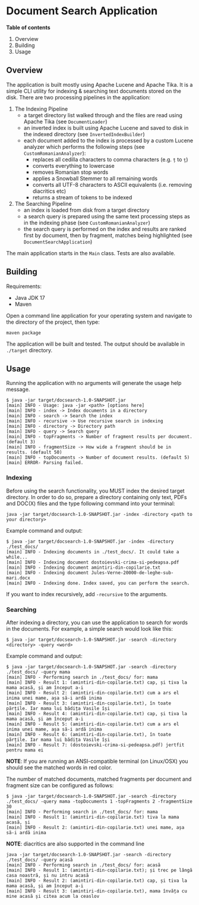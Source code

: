 # Document Search Application

**Table of contents**
1. Overview
2. Building
3. Usage

## Overview

The application is built mostly using Apache Lucene and Apache Tika. It is a simple
CLI utility for indexing & searching text documents stored on the disk. There
are two processing pipelines in the application:

1. The Indexing Pipeline
    * a target directory list walked through and the files are read
      using Apache Tika (see `DocumentLoader`)
    * an inverted index is built using Apache Lucene and saved to disk
      in the indexed directory (see `InvertedIndexBuilder`)
    * each document added to the index is processed by a custom Lucene analyzer
      which performs the following steps (see `CustomRomanianAnalyzer`):
        * replaces all cedilla characters to comma characters (e.g. `ț` to `ţ`)
        * converts everything to lowercase
        * removes Romanian stop words
        * applies a Snowball Stemmer to all remaining words
        * converts all UTF-8 characters to ASCII equivalents (i.e. removing diacritics etc)
        * returns a stream of tokens to be indexed
2. The Searching Pipeline
    * an index is loaded from disk from a target directory
    * a search query is prepared using the same text processing steps
      as in the indexing phase (see `CustomRomanianAnalyzer`)
    * the search query is performed on the index and results are ranked
      first by document, then by fragment, matches being highlighted (see `DocumentSearchApplication`)

The main application starts in the `Main` class. Tests are also available.

## Building

Requirements:
* Java JDK 17
* Maven

Open a command line application for your operating system and navigate to the
directory of the project, then type:
```shell
maven package
```

The application will be built and tested. The output should be available in
`./target` directory.

## Usage

Running the application with no arguments will generate the usage help message.
```shell
$ java -jar target/docsearch-1.0-SNAPSHOT.jar
[main] INFO - Usage: java -jar <path> [options here]
[main] INFO - index -> Index documents in a directory
[main] INFO - search -> Search the index
[main] INFO - recursive -> Use recursive search in indexing
[main] INFO - directory -> Directory path
[main] INFO - query -> Search query
[main] INFO - topFragments -> Number of fragment results per document. (default 3)
[main] INFO - fragmentSize -> How wide a fragment should be in results. (default 50)
[main] INFO - topDocuments -> Number of document results. (default 5)
[main] ERROR- Parsing failed.
```

### Indexing

Before using the search functionality, you MUST index the desired target directory.
In order to do so, prepare a directory containing only text, PDFs and DOC(X) files
and the type following command into your terminal:
```shell
java -jar target/docsearch-1.0-SNAPSHOT.jar -index -directory <path to your directory>
```

Example command and output:
```shell
$ java -jar target/docsearch-1.0-SNAPSHOT.jar -index -directory ./test_docs/
[main] INFO - Indexing documents in ./test_docs/. It could take a while...
[main] INFO - Indexing document dostoievski-crima-si-pedeapsa.pdf
[main] INFO - Indexing document amintiri-din-copilarie.txt
[main] INFO - Indexing document Jules-Verne-20000-de-leghe-sub-mari.docx
[main] INFO - Indexing done. Index saved, you can perform the search.
```

If you want to index recursively, add `-recursive` to the arguments.

### Searching

After indexing a directory, you can use the application to search for words
in the documents. For example, a simple search would look like this:
```shell
$ java -jar target/docsearch-1.0-SNAPSHOT.jar -search -directory <directory> -query <word>
```

Example command and output:
```shell
$ java -jar target/docsearch-1.0-SNAPSHOT.jar -search -directory ./test_docs/ -query mama
[main] INFO - Performing search in ./test_docs/ for: mama
[main] INFO - Result 1: (amintiri-din-copilarie.txt) cap, și tiva la mama acasă, și am început a-i
[main] INFO - Result 2: (amintiri-din-copilarie.txt) cum a ars el inima unei mame, așa să-i ardă inima
[main] INFO - Result 3: (amintiri-din-copilarie.txt), în toate părțile. Iar mama lui bădița Vasile își
[main] INFO - Result 4: (amintiri-din-copilarie.txt) cap, și tiva la mama acasă, și am început a-i
[main] INFO - Result 5: (amintiri-din-copilarie.txt) cum a ars el inima unei mame, așa să-i ardă inima
[main] INFO - Result 6: (amintiri-din-copilarie.txt), în toate părțile. Iar mama lui bădița Vasile își
[main] INFO - Result 7: (dostoievski-crima-si-pedeapsa.pdf) jertfit pentru mama ei 
```

**NOTE**: If you are running an ANSI-compatible terminal (on Linux/OSX) you should
see the matched words in red color.

The number of matched documents, matched fragments per document and fragment
size can be configured as follows:

```shell
$ java -jar target/docsearch-1.0-SNAPSHOT.jar -search -directory ./test_docs/ -query mama -topDocuments 1 -topFragments 2 -fragmentSize 30
[main] INFO - Performing search in ./test_docs/ for: mama
[main] INFO - Result 1: (amintiri-din-copilarie.txt) tiva la mama acasă, și
[main] INFO - Result 2: (amintiri-din-copilarie.txt) unei mame, așa să-i ardă inima
```

**NOTE**: diacritics are also supported in the command line
```shell
java -jar target/docsearch-1.0-SNAPSHOT.jar -search -directory ./test_docs/ -query acasă
[main] INFO - Performing search in ./test_docs/ for: acasă
[main] INFO - Result 1: (amintiri-din-copilarie.txt); și trec pe lângă casa noastră, și nu intru acasă
[main] INFO - Result 2: (amintiri-din-copilarie.txt) cap, și tiva la mama acasă, și am început a-i
[main] INFO - Result 3: (amintiri-din-copilarie.txt), mama învăța cu mine acasă și citea acum la ceaslov
```